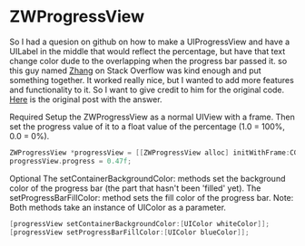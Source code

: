 ZWProgressView
==============
So I had a quesion on github on how to make a UIProgressView and have a UILabel in the middle that would reflect the percentage, but have that text change color dude to the overlapping when the progress bar passed it. so this guy named <a href="http://stackoverflow.com/users/860967/zhang">Zhang</a> on Stack Overflow was kind enough and put something together. It worked really nice, but I wanted to add more features and functionality to it. So I want to give credit to him for the original code. <a href="http://stackoverflow.com/questions/24275603/uilabel-over-uiprogressview-with-multiple-colors">Here</a> is the original post with the answer.

Required
Setup the ZWProgressView as a normal UIView with a frame. Then set the progress value of it to a float value of the percentage (1.0 = 100%, 0.0 = 0%).

```Objective-C
ZWProgressView *progressView = [[ZWProgressView alloc] initWithFrame:CGRectMake(x, y, width, height)];
progressView.progress = 0.47f;
```

Optional
The setContainerBackgroundColor: methods set the background color of the progress bar (the part that hasn't been 'filled' yet).
The setProgressBarFillColor: method sets the fill color of the progress bar.
Note: Both methods take an instance of UIColor as a parameter.

```Objective-C
[progressView setContainerBackgroundColor:[UIColor whiteColor]];
[progressView setProgressBarFillColor:[UIColor blueColor]];
```

